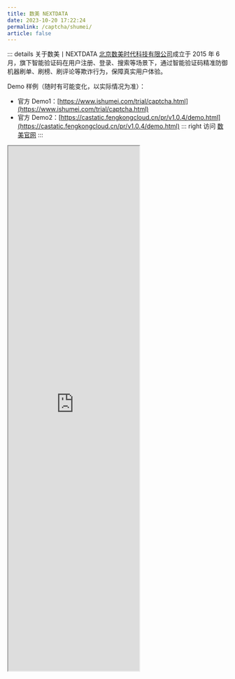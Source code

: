 ```yaml
---
title: 数美 NEXTDATA
date: 2023-10-20 17:22:24
permalink: /captcha/shumei/
article: false
---
```


::: details 关于数美丨NEXTDATA
[北京数美时代科技有限公司](https://www.tianyancha.com/company/2320712733)成立于 2015 年 6 月，旗下智能验证码在用户注册、登录、搜索等场景下，通过智能验证码精准防御机器刷单、刷榜、刷评论等欺诈行为，保障真实用户体验。
<br>

Demo 样例（随时有可能变化，以实际情况为准）：
<br>

- 官方 Demo1：[https://www.ishumei.com/trial/captcha.html](https://www.ishumei.com/trial/captcha.html)
- 官方 Demo2：[https://castatic.fengkongcloud.cn/pr/v1.0.4/demo.html](https://castatic.fengkongcloud.cn/pr/v1.0.4/demo.html)<Badge text="本页使用" type="error" vertical="middle"/>
::: right
访问 [数美官网](https://www.ishumei.com/new/product/tw/code)
:::

<!-- <style>
    .wrapper-shumei {
        width: 1200px;
        height: 1000px;
        position: relative;
        overflow: hidden;
        margin-left: -150px;
    }
    .wrapper-shumei iframe {
        position: absolute;
        margin-top: -350px;
        margin-left: -100px;
        width: 1200px;
        height: 1150px;
    }
</style> -->

<!-- <div class="wrapper-shumei">
    <iframe src="https://www.ishumei.com/trial/captcha.html" scrolling="no"></iframe>
</div> -->



<iframe src=https://castatic.fengkongcloud.cn/pr/v1.0.4/demo.html height=1200px></iframe>